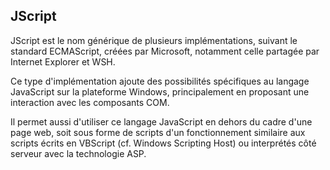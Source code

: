 ## JScript

JScript est le nom générique de plusieurs implémentations, suivant le standard ECMAScript, créées par Microsoft, notamment celle partagée par Internet Explorer et WSH.

Ce type d'implémentation ajoute des possibilités spécifiques au langage JavaScript sur la plateforme Windows, principalement en proposant une interaction avec les composants COM.

Il permet aussi d'utiliser ce langage JavaScript en dehors du cadre d'une page web, soit sous forme de scripts d'un fonctionnement similaire aux scripts écrits en VBScript (cf. Windows Scripting Host) ou interprétés côté serveur avec la technologie ASP.